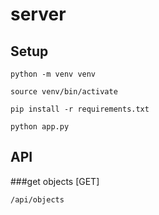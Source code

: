 # server
## Setup
```
python -m venv venv
```
```
source venv/bin/activate
```
```
pip install -r requirements.txt
```
```
python app.py
```

## API
###get objects [GET]
```
/api/objects
```
